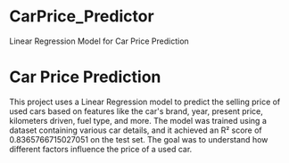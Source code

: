 # CarPrice_Predictor
Linear Regression Model for Car Price Prediction
# Car Price Prediction

This project uses a Linear Regression model to predict the selling price of used cars based on features like the car's brand, year, present price, kilometers driven, fuel type, and more. 
The model was trained using a dataset containing various car details, and it achieved an R² score of 0.8365766715027051 on the test set. 
The goal was to understand how different factors influence the price of a used car. 
